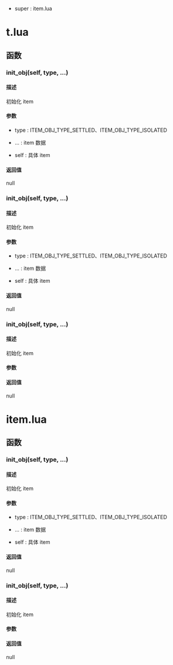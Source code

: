 - super : item.lua

# t.lua

## 函数

### init_obj(self, type, ...)

#### 描述

初始化 item

#### 参数

- type : ITEM_OBJ_TYPE_SETTLED、ITEM_OBJ_TYPE_ISOLATED

- ... : item 数据

- self : 具体 item

#### 返回值

null

### init_obj(self, type, ...)

#### 描述

初始化 item

#### 参数

- type : ITEM_OBJ_TYPE_SETTLED、ITEM_OBJ_TYPE_ISOLATED

- ... : item 数据

- self : 具体 item

#### 返回值

null

### init_obj(self, type, ...)

#### 描述

初始化 item

#### 参数

#### 返回值

null

# item.lua

## 函数

### init_obj(self, type, ...)

#### 描述

初始化 item

#### 参数

- type : ITEM_OBJ_TYPE_SETTLED、ITEM_OBJ_TYPE_ISOLATED

- ... : item 数据

- self : 具体 item

#### 返回值

null

### init_obj(self, type, ...)

#### 描述

初始化 item

#### 参数

#### 返回值

null

